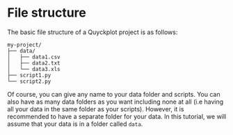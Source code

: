 # File structure

The basic file structure of a Quyckplot project is as follows:

```
my-project/
├── data/
│   ├── data1.csv
│   ├── data2.txt
│   └── data3.xls
├── script1.py
└── script2.py
```

Of course, you can give any name to your data folder and scripts. You can also have as many data folders as you want including none at all (i.e having all your data in the same folder as your scripts). However, it is recommended to have a separate folder for your data. In this tutorial, we will assume that your data is in a folder called `data`.
